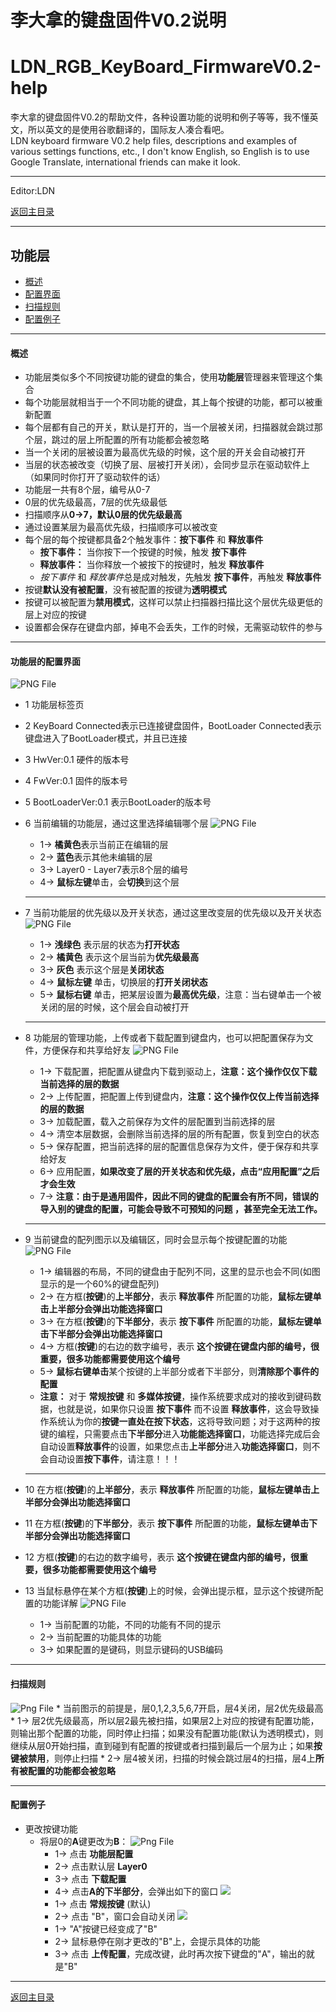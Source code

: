 ﻿李大拿的键盘固件V0.2说明
=====================
LDN_RGB_KeyBoard_FirmwareV0.2-help
=====================
李大拿的键盘固件V0.2的帮助文件，各种设置功能的说明和例子等等，我不懂英文，所以英文的是使用谷歌翻译的，国际友人凑合看吧。<br>
LDN keyboard firmware V0.2 help files, descriptions and examples of various settings functions, etc., I don't know English, so English is to use Google Translate, international friends can make it look.
****
Editor:LDN

[返回主目录](https://github.com/lswhome/LDN_RGB_KeyBoard_FirmwareV0.2-help "点击返回")

****
## 功能层
   * [概述](#概述)
   * [配置界面](#功能层的配置界面)
   * [扫描规则](#扫描规则)
   * [配置例子](#配置例子)
****
   #### 概述
   * 功能层类似多个不同按键功能的键盘的集合，使用**功能层**管理器来管理这个集合
   * 每个功能层就相当于一个不同功能的键盘，其上每个按键的功能，都可以被重新配置
   * 每个层都有自己的开关，默认是打开的，当一个层被关闭，扫描器就会跳过那个层，跳过的层上所配置的所有功能都会被忽略
   * 当一个关闭的层被设置为最高优先级的时候，这个层的开关会自动被打开
   * 当层的状态被改变（切换了层、层被打开关闭），会同步显示在驱动软件上（如果同时你打开了驱动软件的话）
   * 功能层一共有8个层，编号从0-7
   * 0层的优先级最高，7层的优先级最低
   * 扫描顺序从**0->7，默认0层的优先级最高**
   * 通过设置某层为最高优先级，扫描顺序可以被改变
   * 每个层的每个按键都具备2个触发事件：**按下事件** 和 **释放事件**
     * **按下事件：** 当你按下一个按键的时候，触发 **按下事件**
     * **释放事件：** 当你释放一个被按下的按键时，触发 **释放事件**
     * *按下事件* 和 *释放事件*总是成对触发，先触发 **按下事件**，再触发 **释放事件**
   * 按键**默认没有被配置**，没有被配置的按键为**透明模式**
   * 按键可以被配置为**禁用模式**，这样可以禁止扫描器扫描比这个层优先级更低的层上对应的按键
   * 设置都会保存在键盘内部，掉电不会丢失，工作的时候，无需驱动软件的参与
****
   #### 功能层的配置界面
   ![PNG File](https://github.com/lswhome/LDN_RGB_KeyBoard_FirmwareV0.2-help/blob/master/FunctionLayer/FuncLayerAll.png "")
   
   * 1  功能层标签页
   * 2  KeyBoard Connected表示已连接键盘固件，BootLoader Connected表示键盘进入了BootLoader模式，并且已连接
   * 3  HwVer:0.1 硬件的版本号
   * 4  FwVer:0.1 固件的版本号
   * 5  BootLoaderVer:0.1 表示BootLoader的版本号
   * 6  当前编辑的功能层，通过这里选择编辑哪个层
     ![PNG File](https://github.com/lswhome/LDN_RGB_KeyBoard_FirmwareV0.2-help/blob/master/FunctionLayer/FuncLayerEditLayers.png)
        * 1-> **橘黄色**表示当前正在编辑的层
        * 2-> **蓝色**表示其他未编辑的层
        * 3-> Layer0 - Layer7表示8个层的编号
        * 4-> **鼠标左键**单击，会**切换**到这个层
        ****
   * 7  当前功能层的优先级以及开关状态，通过这里改变层的优先级以及开关状态
     ![PNG File](https://github.com/lswhome/LDN_RGB_KeyBoard_FirmwareV0.2-help/blob/master/FunctionLayer/FuncLayerLayerSwitch.png)
        * 1-> **浅绿色** 表示层的状态为**打开状态**
        * 2-> **橘黄色** 表示这个层当前为**优先级最高**
        * 3-> **灰色** 表示这个层是**关闭状态**
        * 4-> **鼠标左键** 单击，切换层的**打开关闭状态**
        * 5-> **鼠标右键** 单击，把某层设置为**最高优先级**，注意：当右键单击一个被关闭的层的时候，这个层会自动被打开
        ****
   * 8  功能层的管理功能，上传或者下载配置到键盘内，也可以把配置保存为文件，方便保存和共享给好友
     ![PNG File](https://github.com/lswhome/LDN_RGB_KeyBoard_FirmwareV0.2-help/blob/master/FunctionLayer/FuncLayerManager.png)
        * 1-> 下载配置，把配置从键盘内下载到驱动上，**注意：这个操作仅仅下载当前选择的层的数据**
        * 2-> 上传配置，把配置上传到键盘内，**注意：这个操作仅仅上传当前选择的层的数据**
        * 3-> 加载配置，载入之前保存为文件的层配置到当前选择的层
        * 4-> 清空本层数据，会删除当前选择的层的所有配置，恢复到空白的状态
        * 5-> 保存配置，把当前选择的层的配置信息保存为文件，便于保存和共享给好友
        * 6-> 应用配置，**如果改变了层的开关状态和优先级，点击“应用配置”之后才会生效**
        * 7-> **注意：由于是通用固件，因此不同的键盘的配置会有所不同，错误的导入别的键盘的配置，可能会导致不可预知的问题 ，甚至完全无法工作。**
        
        ****   
   * 9  当前键盘的配列图示以及编辑区，同时会显示每个按键配置的功能
     ![PNG File](https://github.com/lswhome/LDN_RGB_KeyBoard_FirmwareV0.2-help/blob/master/FunctionLayer/FuncLayerEditer.png)
        * 1-> 编辑器的布局，不同的键盘由于配列不同，这里的显示也会不同(如图显示的是一个60%的键盘配列)
        * 2-> 在方框(**按键**)的**上半部分**，表示 **释放事件** 所配置的功能，**鼠标左键单击上半部分会弹出功能选择窗口**
        * 3-> 在方框(**按键**)的**下半部分**，表示 **按下事件** 所配置的功能，**鼠标左键单击下半部分会弹出功能选择窗口**
        * 4-> 方框(**按键**)的右边的数字编号，表示 **这个按键在键盘内部的编号，很重要，很多功能都需要使用这个编号**
        * 5-> **鼠标右键单击**某个按键的上半部分或者下半部分，则**清除那个事件的配置**
        * **注意：** 对于 **常规按键** 和 **多媒体按键**，操作系统要求成对的接收到键码数据，也就是说，如果你只设置 **按下事件** 而不设置 **释放事件**，这会导致操作系统认为你的**按键一直处在按下状态**，这将导致问题；对于这两种的按键的编程，只需要点击**下半部分**进入**功能能选择窗口**，功能选择完成后会自动设置**释放事件**的设置，如果您点击**上半部分**进入**功能选择窗口**，则不会自动设置**按下事件**，请注意！！！
        ****
   * 10 在方框(**按键**)的**上半部分**，表示 **释放事件** 所配置的功能，**鼠标左键单击上半部分会弹出功能选择窗口**
   * 11 在方框(**按键**)的**下半部分**，表示 **按下事件** 所配置的功能，**鼠标左键单击下半部分会弹出功能选择窗口**
   * 12 方框(**按键**)的右边的数字编号，表示 **这个按键在键盘内部的编号，很重要，很多功能都需要使用这个编号**
   * 13 当鼠标悬停在某个方框(**按键**)上的时候，会弹出提示框，显示这个按键所配置的功能详解
     ![PNG File](https://github.com/lswhome/LDN_RGB_KeyBoard_FirmwareV0.2-help/blob/master/FunctionLayer/FuncLayerTip.png)
        * 1-> 当前配置的功能，不同的功能有不同的提示
        * 2-> 当前配置的功能具体的功能
        * 3-> 如果配置的是键码，则显示键码的USB编码     
****
   #### 扫描规则<br>
   ![Png File](https://github.com/lswhome/LDN_RGB_KeyBoard_FirmwareV0.2-help/blob/master/FunctionLayer/FuncLayerScan.png)
      * 当前图示的前提是，层0,1,2,3,5,6,7开启，层4关闭，层2优先级最高
      * 1-> 层2优先级最高，所以层2最先被扫描，如果层2上对应的按键有配置功能，则输出那个配置的功能，同时停止扫描；如果没有配置功能(默认为透明模式)，则继续从层0开始扫描，直到碰到有配置的按键或者扫描到最后一个层为止；如果**按键被禁用**，则停止扫描
      * 2-> 层4被关闭，扫描的时候会跳过层4的扫描，层4上**所有被配置的功能都会被忽略**
****
   #### 配置例子<br>
   * 更改按键功能
      * 将层0的**A**键更改为**B**：
      ![Png File](https://github.com/lswhome/LDN_RGB_KeyBoard_FirmwareV0.2-help/blob/master/FunctionLayer/FuncLayer_example_1.png)
           * 1-> 点击 **功能层配置**
           * 2-> 点击默认层 **Layer0**
           * 3-> 点击 **下载配置**
           * 4-> 点击**A的下半部分**，会弹出如下的窗口
           ![](https://github.com/lswhome/LDN_RGB_KeyBoard_FirmwareV0.2-help/blob/master/FunctionLayer/FuncLayer_example_2.png)
           * 1-> 点击 **常规按键** (默认)
           * 2-> 点击 "B"，窗口会自动关闭
           ![](https://github.com/lswhome/LDN_RGB_KeyBoard_FirmwareV0.2-help/blob/master/FunctionLayer/FuncLayer_example_3.png)
           * 1-> "A"按键已经变成了"B"
           * 2-> 鼠标悬停在刚才更改的"B"上，会提示具体的功能
           * 3-> 点击 **上传配置**，完成改键，此时再次按下键盘的"A"，输出的就是"B"
      
   
****

[返回主目录](https://github.com/lswhome/LDN_RGB_KeyBoard_FirmwareV0.2-help "点击返回")

